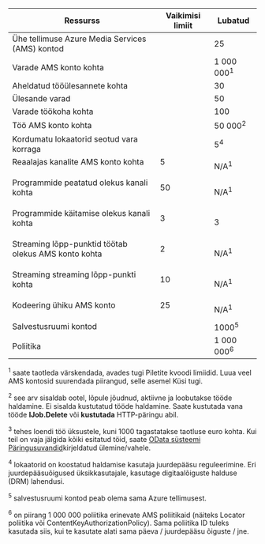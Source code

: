 Ressurss|Vaikimisi limiit|Lubatud
---|---|---
Ühe tellimuse Azure Media Services (AMS) kontod||25
Varade AMS konto kohta||1 000 000<sup>1</sup>
Aheldatud tööülesannete kohta||30
Ülesande varad||50
Varade töökoha kohta||100
Töö AMS konto kohta ||50 000<sup>2</sup>
Kordumatu lokaatorid seotud vara korraga||5<sup>4</sup>
Reaalajas kanalite AMS konto kohta </p></td>|5</p></td>|N/A<sup>1</sup>
Programmide peatatud olekus kanali kohta </p></td>|50</p></td>|N/A<sup>1</sup>
Programmide käitamise olekus kanali kohta </p></td>|3</p></td>|3
Streaming lõpp-punktid töötab olekus AMS konto kohta</p></td>|2</p></td>|N/A<sup>1</sup>
Streaming streaming lõpp-punkti kohta </p></td>|10 </p></td>|N/A<sup>1</sup>
Kodeering ühiku AMS konto </p></td>|25</p></td>|N/A<sup>1</sup>
Salvestusruumi kontod | |1000<sup>5</sup>
Poliitika || 1 000 000<sup>6</sup>

<sup>1</sup> saate taotleda värskendada, avades tugi Piletite kvoodi limiidid. Luua veel AMS kontosid suurendada piirangud, selle asemel Küsi tugi.

<sup>2</sup> see arv sisaldab ootel, lõpule jõudnud, aktiivne ja loobutakse tööde haldamine. Ei sisalda kustutatud tööde haldamine. Saate kustutada vana tööde **IJob.Delete** või **kustutada** HTTP-päringu abil.

<sup>3</sup> tehes loendi töö üksustele, kuni 1000 tagastatakse taotluse euro kohta. Kui teil on vaja jälgida kõiki esitatud töid, saate [OData süsteemi Päringusuvandid](http://msdn.microsoft.com/library/gg309461.aspx)kirjeldatud ülemine/vahele.

<sup>4</sup> lokaatorid on koostatud haldamise kasutaja juurdepääsu reguleerimine. Eri juurdepääsuõigused üksikkasutajale, kasutage digitaalõiguste halduse (DRM) lahendusi.

<sup>5</sup> salvestusruumi kontod peab olema sama Azure tellimusest.

<sup>6</sup> on piirang 1 000 000 poliitika erinevate AMS poliitikaid (näiteks Locator poliitika või ContentKeyAuthorizationPolicy). Sama poliitika ID tuleks kasutada siis, kui te kasutate alati sama päeva / juurdepääsu õiguste / jne.
